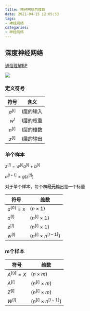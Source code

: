 ```yaml
---
title: 神经网络的维数
date: 2021-04-15 12:05:53
tags:
- 神经网络
categories:
- 神经网络
---
```




## 深度神经网络

[通俗理解BP](https://zhuanlan.zhihu.com/p/24801814)

![](network.png)

### 定义符号

| 符号 | 含义 |
| :-------: | :-------: |
| $a^{[l]}$ | l层的输入 |
|  $w^{l}$  | l层的权重 |
| $n^{[l]}$ | l层的维数 |
| $z^{[l]}$ | l层的输出 |

### 单个样本

$z^{[l]} = w^{[l]}a^{[l]}+b^{[l]}$

$a^{[l+1]} = g(z^{[l]})$

对于单个样本，每个**神经元**输出是一个标量

| 符号          | 维数                        |
| ------------- | --------------------------- |
| $a^{[0]} = x$ | $(n\times1)$                |
| $a^{[l]}$     | $(n^{[l]}\times1)$          |
| $z^{[l]}$     | $(n^{[l]}\times1)$          |
| $w^{[l]}$     | $(n^{[l]}\times n^{[l-1]})$ |

### m个样本

| 符号          | 维数                        |
| ------------- | --------------------------- |
| $A^{[0]} = X$ | $(n\times m)$               |
| $A^{[l]}$     | $(n^{[l]}\times m)$         |
| $Z^{[l]}$     | $(n^{[l]}\times m)$         |
| $W^{[l]}$     | $(n^{[l]}\times n^{[l-1]})$ |

### 

